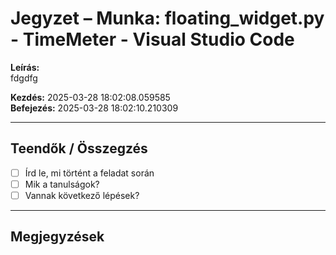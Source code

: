 # Jegyzet – Munka: floating_widget.py - TimeMeter - Visual Studio Code

**Leírás:**  
fdgdfg

**Kezdés:** 2025-03-28 18:02:08.059585  
**Befejezés:** 2025-03-28 18:02:10.210309

---

## Teendők / Összegzés

- [ ] Írd le, mi történt a feladat során
- [ ] Mik a tanulságok?
- [ ] Vannak következő lépések?

---

## Megjegyzések

<!-- Ide jöhet bármilyen további jegyzet -->

